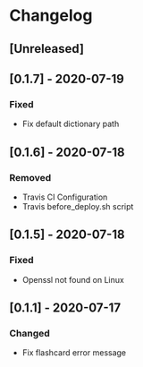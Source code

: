 # Changelog

## [Unreleased]

## [0.1.7] - 2020-07-19

### Fixed

- Fix default dictionary path

## [0.1.6] - 2020-07-18

### Removed

- Travis CI Configuration
- Travis before_deploy.sh script

## [0.1.5] - 2020-07-18

### Fixed

- Openssl not found on Linux

## [0.1.1] - 2020-07-17

### Changed

- Fix flashcard error message
